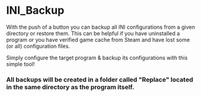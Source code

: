 # INI_Backup
With the push of a button you can backup all INI configurations from a given directory or restore them. 
This can be helpful if you have uninstalled a program or you have verified game cache from Steam and have lost some (or all) configuration files. 

Simply configure the target program & backup its configurations with this simple tool!

### All backups will be created in a folder called "Replace" located in the same directory as the program itself.
